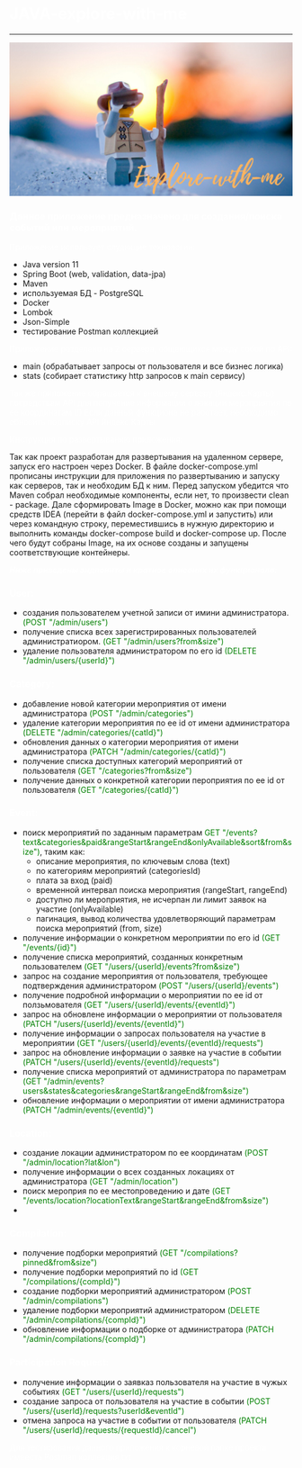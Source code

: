 # <span style="color: white">**JAVA-explore-with-me**
____
![JAVA-explore-with-me](/explore-with-me.png)

 ### <span style="color: white">Данное приложение предназначено для создания/поиска событий или мероприятий. ###
<span style="color: white">Приложение использует слудющие технологии:
- Java version 11
- Spring Boot (web, validation, data-jpa)
- Maven
- используемая БД - PostgreSQL
- Docker
- Lombok
- Json-Simple
- тестирование Postman коллекцией

<span style="color: white">Приложение разделено на 2 сервера, общающихся между собой по API:
- main (обрабатывает запросы от пользователя и все бизнес логика) 
- stats 
(собирает статистику http запросов к main сервису)

<span style="color: white">Так же приложение обращается к внешему серверу (Яндекс.Карты) посредствам API для получение 
информации о локации мероприятия по ее координатам (!) Если данный функциона не работает, необходимо обновить 
подписку API Яндекс.Карты

<span style="color: white">Инструкция по развертыванию приложения:

Так как проект разработан для развертывания на удаленном сервере, запуск его настроен через Docker. 
В файле docker-compose.yml прописаны инструкции для приложения по развертыванию и запуску как серверов,
так и необходим БД к ним. Перед запуском убедится что Maven собрал необходимые компоненты, если нет, то произвести 
clean - package. Дале сформировать Image в Docker, можно как при помощи средств IDEA (перейти в файл docker-compose.yml 
и запустить) или через командную строку, переместившись в нужную директорию и выполнить команды docker-compose build и 
docker-compose up. После чего будут собраны Image, на их основе созданы и запущены соответствующие контейнеры.



<span style="color: white">___Ниже приведены эндпоинты и кратное описаних их функционала:___
### <span style="color: white">User:
- создания пользователем учетной записи от имини администратора. <span style="color: green">(POST "/admin/users")
- получение списка всех зарегистрированных пользователей администратиором. <span style="color: green">(GET "/admin/users?from&size")
- удаление пользователя администратором по его id <span style="color: green">(DELETE "/admin/users/{userId}")

### <span style="color: white">Category:
- добавление новой категории мероприятия от имени администратора <span style="color: green"> (POST "/admin/categories")
- удаление категории мероприятия по ее id от имени администратора <span style="color: green">(DELETE "/admin/categories/{catId}")
- обновления данных о категории мероприятия от имени администратора <span style="color: green">(PATCH "/admin/categories/{catId}")
- получение списка доступных категорий мероприятий от пользователя <span style="color: green">(GET "/categories?from&size")
- получение данных о конкретной категории пероприятия по ее id от пользователя <span style="color: green">(GET "/categories/{catId}")

### <span style="color: white">Event:
- поиск мероприятий по заданным параметрам  <span style="color: green">GET "/events?text&categories&paid&rangeStart&rangeEnd&onlyAvailable&sort&from&size")</span>, таким как:
  - описание мероприятия, по ключевым слова (text)
  - по категориям мероприятий (categoriesId)
  - плата за вход (paid)
  - временной интервал поиска мероприятия (rangeStart, rangeEnd)
  - доступно ли мероприятия, не исчерпан ли лимит заявок на участие (onlyAvailable)
  - пагинация, вывод количества удовлетворяющий параметрам поиска мероприятий (from, size)
- получение информации о конкретном мероприятии по его id <span style="color: green">(GET "/events/{id}")
- получение списка мероприятий, созданных конкретным пользователем <span style="color: green">(GET "/users/{userId}/events?from&size")
- запрос на создание мероприятия от пользователя, требующее подтверждения администратором <span style="color: green">(POST "/users/{userId}/events")
- получение подробной информации о мероприятии по ее id от ползьмователя <span style="color: green">(GET "/users/{userId}/events/{eventId}")
- запрос на обновлене информации о мероприятии от пользователя <span style="color: green">(PATCH "/users/{userId}/events/{eventId}")
- получение информации о запросах пользователя на участие в мероприятии <span style="color: green">(GET "/users/{userId}/events/{eventId}/requests")
- запрос на обновление информации о заявке на участие в событии <span style="color: green">(PATCH "/users/{userId}/events/{eventId}/requests")
- получение списка мероприятий от администратора по параметрам <span style="color: green">(GET "/admin/events?users&states&categories&rangeStart&rangeEnd&from&size")
- обновление информации о мероприятии от имени администратора <span style="color: green">(PATCH "/admin/events/{eventId}")

### <span style="color: white">Location:
- создание локации администратором по ее координатам <span style="color: green">(POST "/admin/location?lat&lon")
- получение информации о всех созданных локациях от администратора <span style="color: green">(GET "/admin/location")
- поиск мероприя по ее местопроведению и дате <span style="color: green">(GET "/events/location?locationText&rangeStart&rangeEnd&from&size")
- 
### <span style="color: white">Compilation:
- получение подборки мероприятий <span style="color: green">(GET "/compilations?pinned&from&size")
- получение подборки мероприятий по id <span style="color: green">(GET "/compilations/{compId}")
- создание подборки мероприятий администратором <span style="color: green">(POST "/admin/compilations")
- удаление подборки мероприятий администратором <span style="color: green">(DELETE "/admin/compilations/{compId}")
- обновление информации о подборке от администратора <span style="color: green">(PATCH "/admin/compilations/{compId}")

### <span style="color: white">Participation Request:
- получение информации о заявказ пользователя на участие в чужых событиях <span style="color: green">(GET "/users/{userId}/requests")
- создание запроса от пользователя на участие в событии <span style="color: green">(POST "/users/{userId}/requests?userId&eventId")
- отмена запроса на участие в событии от пользователя <span style="color: green">(PATCH "/users/{userId}/requests/{requestId}/cancel")

<span style="color: white">Для тестирования данного приложения к корневой папке проекта имееста Postman коллекция.txt







